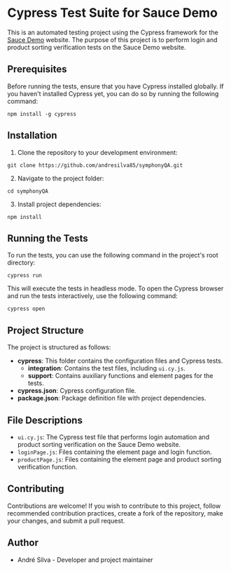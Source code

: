 # Cypress Test Suite for Sauce Demo

This is an automated testing project using the Cypress framework for the [Sauce Demo](https://www.saucedemo.com) website. The purpose of this project is to perform login and product sorting verification tests on the Sauce Demo website.

## Prerequisites

Before running the tests, ensure that you have Cypress installed globally. If you haven't installed Cypress yet, you can do so by running the following command:

```
npm install -g cypress
```

## Installation

1. Clone the repository to your development environment:

```
git clone https://github.com/andresilva85/symphonyQA.git
```

2. Navigate to the project folder:

```
cd symphonyQA
```

3. Install project dependencies:

```
npm install
```

## Running the Tests

To run the tests, you can use the following command in the project's root directory:

```
cypress run
```

This will execute the tests in headless mode. To open the Cypress browser and run the tests interactively, use the following command:

```
cypress open
```

## Project Structure

The project is structured as follows:

- **cypress**: This folder contains the configuration files and Cypress tests.
  - **integration**: Contains the test files, including `ui.cy.js`.
  - **support**: Contains auxiliary functions and element pages for the tests.
- **cypress.json**: Cypress configuration file.
- **package.json**: Package definition file with project dependencies.

## File Descriptions

- `ui.cy.js`: The Cypress test file that performs login automation and product sorting verification on the Sauce Demo website.
- `loginPage.js`: Files containing the element page and login function.
- `productPage.js`: Files containing the element page and product sorting verification function.

## Contributing

Contributions are welcome! If you wish to contribute to this project, follow recommended contribution practices, create a fork of the repository, make your changes, and submit a pull request.

## Author

- André Silva - Developer and project maintainer